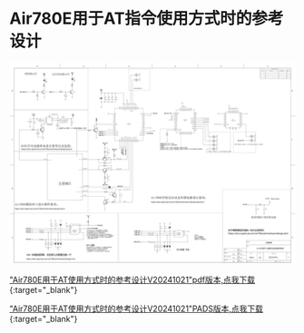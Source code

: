 # Air780E用于AT指令使用方式时的参考设计

![img](image/Air780E用于AT使用方式时的参考设计V20241021.png)

["Air780E用于AT使用方式时的参考设计V20241021"pdf版本,点我下载](file/Air780E_AT_Reference_Design_V20241021.pdf){:target="_blank"}

["Air780E用于AT使用方式时的参考设计V20241021"PADS版本,点我下载](file/Air780E_AT_Reference_Design_V20241021.sch){:target="_blank"}
